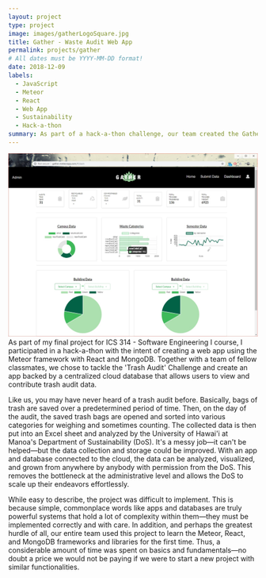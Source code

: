 ```yaml
---
layout: project
type: project
image: images/gatherLogoSquare.jpg
title: Gather - Waste Audit Web App
permalink: projects/gather
# All dates must be YYYY-MM-DD format!
date: 2018-12-09
labels:
  - JavaScript
  - Meteor
  - React
  - Web App
  - Sustainability
  - Hack-a-thon
summary: As part of a hack-a-thon challenge, our team created the Gather App to act as a centralized database that allows users to view or contribute data. 
---
```

<img class="ui huge floated rounded image" src="../images/gather-dashboard.jpg">
As part of my final project for ICS 314 - Software Engineering I course, I participated in a hack-a-thon with the intent of creating a web app using the Meteor framework with React and MongoDB. Together with a team of fellow classmates, we chose to tackle the 'Trash Audit' Challenge and create an app backed by a centralized cloud database that allows users to view and contribute trash audit data.

Like us, you may have never heard of a trash audit before. Basically, bags of trash are saved over a predetermined period of time. Then, on the day of the audit, the saved trash bags are opened and sorted into various categories for weighing and sometimes counting. The collected data is then put into an Excel sheet and analyzed by the University of Hawai'i at Manoa's Department of Sustainability (DoS). It's a messy job—it can't be helped—but the data collection and storage could be improved. With an app and database connected to the cloud, the data can be analyzed, visualized, and grown from anywhere by anybody with permission from the DoS. This removes the bottleneck at the administrative level and allows the DoS to scale up their endeavors effortlessly.

While easy to describe, the project was difficult to implement. This is because simple, commonplace words like apps and databases are truly powerful systems that hold a lot of complexity within them—they must be implemented correctly and with care. In addition, and perhaps the greatest hurdle of all, our entire team used this project to learn the Meteor, React, and MongoDB frameworks and libraries for the first time. Thus, a considerable amount of time was spent on basics and fundamentals—no doubt a price we would not be paying if we were to start a new project with similar functionalities.
